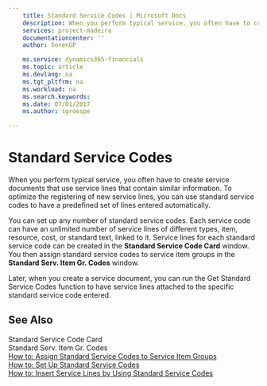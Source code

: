 ```yaml
---
    title: Standard Service Codes | Microsoft Docs
    description: When you perform typical service, you often have to create service documents that use service lines that contain similar information. To optimize the registering of new service lines, you can use standard service codes to have a predefined set of lines entered automatically.
    services: project-madeira
    documentationcenter: ''
    author: SorenGP

    ms.service: dynamics365-financials
    ms.topic: article
    ms.devlang: na
    ms.tgt_pltfrm: na
    ms.workload: na
    ms.search.keywords:
    ms.date: 07/01/2017
    ms.author: sgroespe

---
```

# Standard Service Codes
When you perform typical service, you often have to create service documents that use service lines that contain similar information. To optimize the registering of new service lines, you can use standard service codes to have a predefined set of lines entered automatically.  
  
 You can set up any number of standard service codes. Each service code can have an unlimited number of service lines of different types, item, resource, cost, or standard text, linked to it. Service lines for each standard service code can be created in the **Standard Service Code Card** window. You then assign standard service codes to service item groups in the **Standard Serv. Item Gr. Codes** window.  
  
 Later, when you create a service document, you can run the Get Standard Service Codes function to have service lines attached to the specific standard service code entered.  
  
## See Also  
 Standard Service Code Card   
 Standard Serv. Item Gr. Codes   
 [How to: Assign Standard Service Codes to Service Item Groups](../how-to-assign-standard-service-codes-to-service-item-groups.md)   
 [How to: Set Up Standard Service Codes](../how-to-set-up-standard-service-codes.md)   
 [How to: Insert Service Lines by Using Standard Service Codes](../how-to-insert-service-lines-by-using-standard-service-codes.md)